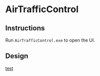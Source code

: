 # AirTrafficControl

## Instructions

Run `AirTrafficControl.exe` to open the UI.

## Design

[test](AirTrafficControl/Model/Aircraft.cs)